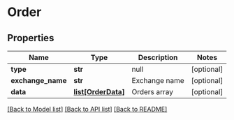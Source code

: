 # Order

## Properties
Name | Type | Description | Notes
------------ | ------------- | ------------- | -------------
**type** | **str** | null | [optional] 
**exchange_name** | **str** | Exchange name | [optional] 
**data** | [**list[OrderData]**](OrderData.md) | Orders array | [optional] 

[[Back to Model list]](../README.md#documentation-for-models) [[Back to API list]](../README.md#documentation-for-api-endpoints) [[Back to README]](../README.md)


